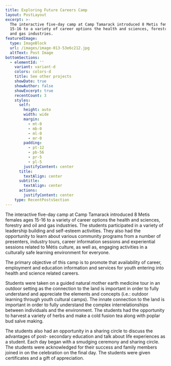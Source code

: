 ```yaml
---
title: Exploring Future Careers Camp
layout: PostLayout
excerpt: >-
  The interactive five-day camp at Camp Tamarack introduced 8 Metis females ages
  15-16 to a variety of career options the health and sciences, forestry and oil
  and gas industries.
featuredImage:
  type: ImageBlock
  url: /images/image-013-53e6c212.jpg
  altText: Post Image
bottomSections:
  - elementId: ''
    variant: variant-d
    colors: colors-d
    title: See other projects
    showDate: true
    showAuthor: false
    showExcerpt: true
    recentCount: 3
    styles:
      self:
        height: auto
        width: wide
        margin:
          - mt-0
          - mb-0
          - ml-0
          - mr-0
        padding:
          - pt-12
          - pb-56
          - pr-5
          - pl-5
        justifyContent: center
      title:
        textAlign: center
      subtitle:
        textAlign: center
      actions:
        justifyContent: center
    type: RecentPostsSection
---
```

The interactive five-day camp at Camp Tamarack introduced 8 Metis females ages 15-16 to a variety of career options the health and sciences, forestry and oil and gas industries. The students participated in a variety of leadership building and self-esteem activities. They also had the opportunity to learn about various community programs from a number of presenters, industry tours, career information sessions and experiential sessions related to Métis culture, as well as, engaging activities in a culturally safe learning environment for everyone.

The primary objective of this camp is to promote that availability of career, employment and education information and services for youth entering into health and science related careers.

Students were taken on a guided natural mother earth medicine tour in an outdoor setting as the connection to the land is important in order to fully understand and appreciate the elements and concepts (i.e.: outdoor learning through youth cultural camps). The innate connection to the land is important in order to fully understand the complex interrelationships between individuals and the environment. The students had the opportunity to harvest a variety of herbs and make a cold fusion tea along with poplar bud salve making.

The students also had an opportunity in a sharing circle to discuss the advantages of post- secondary education and talk about life experiences as a student. Each day began with a smudging ceremony and sharing circle. The students were acknowledged for their success and family members joined in on the celebration on the final day. The students were given certificates and a gift of appreciation.